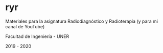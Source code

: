 # ryr

Materiales para la asignatura Radiodiagnóstico y Radioterapia (y para mi canal de YouTube)

Facultad de Ingeniería - UNER

2019 - 2020
